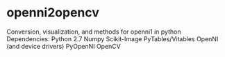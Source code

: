# openni2opencv
Conversion, visualization, and methods for openni1 in python
Dependencies:
Python 2.7
Numpy
Scikit-Image
PyTables/Vitables
OpenNI (and device drivers)
PyOpenNI
OpenCV
